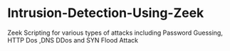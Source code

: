 # Intrusion-Detection-Using-Zeek
Zeek Scripting for various types of attacks including Password Guessing, HTTP Dos ,DNS DDos and SYN Flood Attack   
